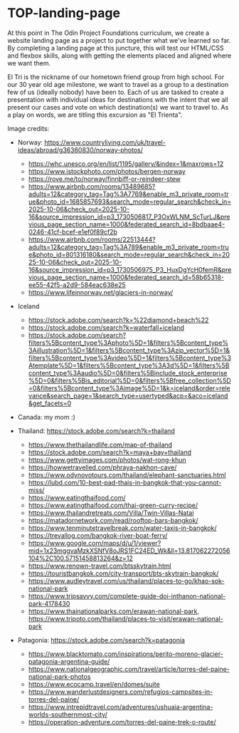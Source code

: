 # TOP-landing-page
At this point in The Odin Project Foundations curriculum, we create a website landing page as a project to put together what we've learned so far.  By completing a landing page at this juncture, this will test our HTML/CSS and flexbox skills, along with getting the elements placed and aligned where we want them.

El Tri is the nickname of our hometown friend group from high school.  For our 30 year old age milestone, we want to travel as a group to a destination few of us (ideally nobody) have been to.  Each of us are tasked to create a presentation with individual ideas for destinations with the intent that we all present our cases and vote on which destination(s) we want to travel to.  As a play on words, we are titling this excursion as "El Trienta".

Image credits:
- Norway: https://www.countryliving.com/uk/travel-ideas/abroad/g36360830/norway-photos/
    - https://whc.unesco.org/en/list/1195/gallery/&index=1&maxrows=12
    - https://www.istockphoto.com/photos/bergen-norway
    - https://rove.me/to/norway/finnbiff-or-reindeer-stew
    - https://www.airbnb.com/rooms/13489685?adults=12&category_tag=Tag%3A7769&enable_m3_private_room=true&photo_id=1685857693&search_mode=regular_search&check_in=2025-10-06&check_out=2025-10-16&source_impression_id=p3_1730506817_P3OxWLNM_ScTurLJ&previous_page_section_name=1000&federated_search_id=8bdbaae4-0246-41cf-bcef-e1ef0f89cf2b
    - https://www.airbnb.com/rooms/22513444?adults=12&category_tag=Tag%3A789&enable_m3_private_room=true&photo_id=801316180&search_mode=regular_search&check_in=2025-10-06&check_out=2025-10-16&source_impression_id=p3_1730506975_P3_HuxDgYcH0femR&previous_page_section_name=1000&federated_search_id=58b65318-ee55-42f5-a2d9-584eac638e25
    - https://www.lifeinnorway.net/glaciers-in-norway/

- Iceland
    - https://stock.adobe.com/search?k=%22diamond+beach%22
    - https://stock.adobe.com/search?k=waterfall+iceland
    - https://stock.adobe.com/search?filters%5Bcontent_type%3Aphoto%5D=1&filters%5Bcontent_type%3Aillustration%5D=1&filters%5Bcontent_type%3Azip_vector%5D=1&filters%5Bcontent_type%3Avideo%5D=1&filters%5Bcontent_type%3Atemplate%5D=1&filters%5Bcontent_type%3A3d%5D=1&filters%5Bcontent_type%3Aaudio%5D=0&filters%5Binclude_stock_enterprise%5D=0&filters%5Bis_editorial%5D=0&filters%5Bfree_collection%5D=0&filters%5Bcontent_type%3Aimage%5D=1&k=iceland&order=relevance&search_page=1&search_type=usertyped&acp=&aco=iceland&get_facets=0

- Canada: my mom :)
- Thailand: https://stock.adobe.com/search?k=thailand
    - https://www.thethailandlife.com/map-of-thailand
    - https://stock.adobe.com/search?k=maya+bay+thailand
    - https://www.gettyimages.com/photos/wat-rong-khun
    - https://howwetravelled.com/phraya-nakhon-cave/
    - https://www.odynovotours.com/thailand/elephant-sanctuaries.html
    - https://lubd.com/10-best-pad-thais-in-bangkok-that-you-cannot-miss/
    - https://www.eatingthaifood.com/
    - https://www.eatingthaifood.com/thai-green-curry-recipe/
    - https://www.thailandretreats.com/Villa/Twin-Villas-Natai
    - https://matadornetwork.com/read/rooftop-bars-bangkok/
    - https://www.tenminutetravelbreak.com/water-taxis-in-bangkok/
    - https://trevallog.com/bangkok-river-boat-ferry/
    - https://www.google.com/maps/d/u/1/viewer?mid=1x23mggvaMzkXSNfV8oJRS1FC24ED_Wk&ll=13.817062272056104%2C100.57151458813264&z=12
    - https://www.renown-travel.com/btsskytrain.html
    - https://touristbangkok.com/city-transport/bts-skytrain-bangkok/
    - https://www.audleytravel.com/us/thailand/places-to-go/khao-sok-national-park
    - https://www.tripsavvy.com/complete-guide-doi-inthanon-national-park-4178430
    - https://www.thainationalparks.com/erawan-national-park, https://www.tripoto.com/thailand/places-to-visit/erawan-national-park 

- Patagonia: https://stock.adobe.com/search?k=patagonia
    - https://www.blacktomato.com/inspirations/perito-moreno-glacier-patagonia-argentina-guide/
    - https://www.nationalgeographic.com/travel/article/torres-del-paine-national-park-photos
    - https://www.ecocamp.travel/en/domes/suite
    - https://www.wanderlustdesigners.com/refugios-campsites-in-torres-del-paine/
    - https://www.intrepidtravel.com/adventures/ushuaia-argentina-worlds-southernmost-city/
    - https://operation-adventure.com/torres-del-paine-trek-o-route/